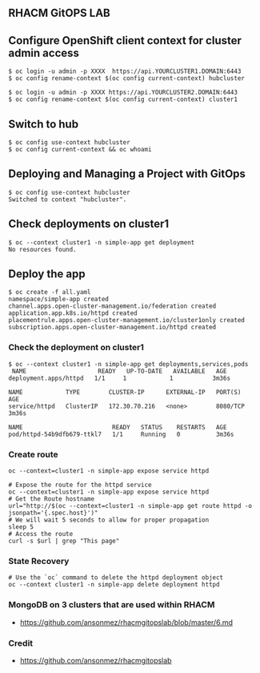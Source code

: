 ## RHACM GitOPS LAB

## Configure OpenShift client context for cluster admin access

```
$ oc login -u admin -p XXXX  https://api.YOURCLUSTER1.DOMAIN:6443
$ oc config rename-context $(oc config current-context) hubcluster

$ oc login -u admin -p XXXX https://api.YOURCLUSTER2.DOMAIN:6443
$ oc config rename-context $(oc config current-context) cluster1

```

## Switch to hub

```
$ oc config use-context hubcluster
$ oc config current-context && oc whoami
```

## Deploying and Managing a Project with GitOps

```
$ oc config use-context hubcluster
Switched to context "hubcluster".
```

## Check deployments on cluster1
```
$ oc --context cluster1 -n simple-app get deployment
No resources found.
```

## Deploy the app 
```
$ oc create -f all.yaml 
namespace/simple-app created
channel.apps.open-cluster-management.io/federation created
application.app.k8s.io/httpd created
placementrule.apps.open-cluster-management.io/cluster1only created
subscription.apps.open-cluster-management.io/httpd created
```

### Check the deployment on cluster1
```
$ oc --context cluster1 -n simple-app get deployments,services,pods
 NAME                    READY   UP-TO-DATE   AVAILABLE   AGE
deployment.apps/httpd   1/1     1            1           3m36s

NAME            TYPE        CLUSTER-IP      EXTERNAL-IP   PORT(S)    AGE
service/httpd   ClusterIP   172.30.70.216   <none>        8080/TCP   3m36s

NAME                         READY   STATUS    RESTARTS   AGE
pod/httpd-54b9dfb679-ttkl7   1/1     Running   0          3m36s
```

### Create route

```
oc --context=cluster1 -n simple-app expose service httpd

```

```
# Expose the route for the httpd service
oc --context=cluster1 -n simple-app expose service httpd
# Get the Route hostname
url="http://$(oc --context=cluster1 -n simple-app get route httpd -o jsonpath='{.spec.host}')"
# We will wait 5 seconds to allow for proper propagation
sleep 5
# Access the route
curl -s $url | grep "This page"
```

### State Recovery
```
# Use the `oc` command to delete the httpd deployment object
oc --context cluster1 -n simple-app delete deployment httpd
```

### MongoDB on 3 clusters that are used within RHACM
* https://github.com/ansonmez/rhacmgitopslab/blob/master/6.md

### Credit 
* https://github.com/ansonmez/rhacmgitopslab
